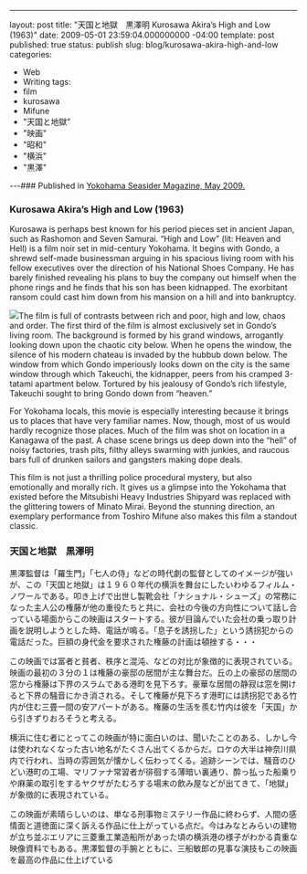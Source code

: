 ---

layout: post
title: "天国と地獄　黒澤明 Kurosawa Akira’s High and Low (1963)"
date: 2009-05-01 23:59:04.000000000 -04:00
template: post
published: true
status: publish
slug: blog/kurosawa-akira-high-and-low
categories:

- Web
- Writing
  tags:
- film
- kurosawa
- Mifune
- "天国と地獄"
- "映画"
- "昭和"
- "横浜"
- "黒澤"

---### <span style="font-weight: normal;">Published in [Yokohama Seasider Magazine, May 2009.](http://www.yokohamaseasider.com/2009/05/ "Yokohama Seasider")</span>

### Kurosawa Akira’s High and Low (1963)

Kurosawa is perhaps best known for his period pieces set in ancient Japan, such as Rashomon and Seven Samurai. “High and Low” (lit: Heaven and Hell) is a film noir set in mid-century Yokohama. It begins with Gondo, a shrewd self-made businessman arguing in his spacious living room with his fellow executives over the direction of his National Shoes Company. He has barely finished revealing his plans to buy the company out himself when the phone rings and he finds that his son has been kidnapped. The exorbitant ransom could cast him down from his mansion on a hill and into bankruptcy.

[![](https://upload.wikimedia.org/wikipedia/en/6/6a/HIGH_AND_LOW_JP_.jpg)](https://upload.wikimedia.org/wikipedia/en/6/6a/HIGH_AND_LOW_JP_.jpg)The film is full of contrasts between rich and poor, high and low, chaos and order. The first third of the film is almost exclusively set in Gondo’s living room. The background is formed by his grand windows, arrogantly looking down upon the chaotic city below. When he opens the window, the silence of his modern chateau is invaded by the hubbub down below. The window from which Gondo imperiously looks down on the city is the same window through which Takeuchi, the kidnapper, peers from his cramped 3-tatami apartment below. Tortured by his jealousy of Gondo’s rich lifestyle, Takeuchi sought to bring Gondo down from “heaven.”

For Yokohama locals, this movie is especially interesting because it brings us to places that have very familiar names. Now, though, most of us would hardly recognize those places. Much of the film was shot on location in a Kanagawa of the past. A chase scene brings us deep down into the “hell” of noisy factories, trash pits, filthy alleys swarming with junkies, and raucous bars full of drunken sailors and gangsters making dope deals.

This film is not just a thrilling police procedural mystery, but also emotionally and morally rich. It gives us a glimpse into the Yokohama that existed before the Mitsubishi Heavy Industries Shipyard was replaced with the glittering towers of Minato Mirai. Beyond the stunning direction, an exemplary performance from Toshiro Mifune also makes this film a standout classic.

### 天国と地獄　黒澤明

黒澤監督は「羅生門」「七人の侍」などの時代劇の監督としてのイメージが強いが、この「天国と地獄」は１９６０年代の横浜を舞台にしたいわゆるフィルム・ノワールである。叩き上げで出世し製靴会社「ナショナル・シューズ」の常務になった主人公の権藤が他の重役たちと共に、会社の今後の方向性について話し合っている場面からこの映画はスタートする。彼が目論んでいた会社の乗っ取り計画を説明しようとした時、電話が鳴る。「息子を誘拐した」という誘拐犯からの電話だった。巨額の身代金を要求された権藤の計画は頓挫する・・・

この映画では富者と貧者、秩序と混沌、などの対比が象徴的に表現されている。映画の最初の３分の１は権藤の豪邸の居間が主な舞台だ。丘の上の豪邸の居間の窓から権藤は下界のスラムである港町を見下ろす。豪華な居間の静寂は窓を開けると下界の騒音にかき消される。そして権藤が見下ろす港町には誘拐犯である竹内が住む三畳一間の安アパートがある。権藤の生活を羨む竹内は彼を「天国」から引きずりおろそうと考える。

横浜に住む者にとってこの映画が特に面白いのは、聞いたことのある、しかし今は使われなくなった古い地名がたくさん出てくるからだ。ロケの大半は神奈川県内で行われ、当時の雰囲気が懐かしく伝わってくる。追跡シーンでは、騒音のひどい港町の工場、マリファナ常習者が徘徊する薄暗い裏通り、酔っ払った船乗りや麻薬の取引をするヤクザがたむろする場末の飲み屋などが出てきて、「地獄」が象徴的に表現されている。

この映画が素晴らしいのは、単なる刑事物ミステリー作品に終わらず、人間の感情面と道徳面に深く訴える作品に仕上がっている点だ。今はみなとみらいの建物が立ち並ぶエリアに三菱重工業造船所があった頃の横浜港の様子がわかる貴重な映像資料でもある。黒澤監督の手腕とともに、三船敏郎の見事な演技もこの映画を最高の作品に仕上げている
